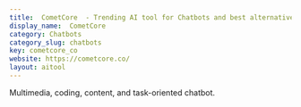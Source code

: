 ```yaml
---
title:  CometCore  - Trending AI tool for Chatbots and best alternatives
display_name:  CometCore 
category: Chatbots
category_slug: chatbots
key: cometcore_co
website: https://cometcore.co/
layout: aitool
---
```


Multimedia, coding, content, and task-oriented chatbot.
